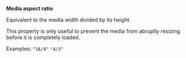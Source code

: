 **Media aspect ratio**

Equivalent to the media width divided by its height.

This property is only useful to prevent the media from abruptly resizing before it is completely loaded.

Examples: `"16/9"` `"4/3"`